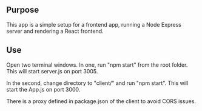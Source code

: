 ## Purpose

This app is a simple setup for a frontend app, running a Node Express server and rendering a React frontend.

## Use

Open two terminal windows. In one, run "npm start" from the root folder. This will start server.js on port 3005.

In the second, change directory to "client/" and run "npm start". This will start the App.js on port 3000.

There is a proxy defined in package.json of the client to avoid CORS issues. 
